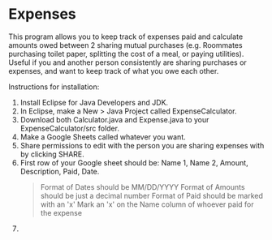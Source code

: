 # Expenses

This program allows you to keep track of expenses paid and calculate amounts owed between 2 sharing mutual purchases (e.g. Roommates purchasing toilet paper, splitting the cost of a meal, or paying utilities). Useful if you and another person consistently are sharing purchases or expenses, and want to keep track of what you owe each other.

Instructions for installation:
1. Install Eclipse for Java Developers and JDK. 
2. In Eclipse, make a New > Java Project called ExpenseCalculator.
3. Download both Calculator.java and Expense.java to your ExpenseCalculator/src folder.
4. Make a Google Sheets called whatever you want.
5. Share permissions to edit with the person you are sharing expenses with by clicking SHARE.
6. First row of your Google sheet should be: Name 1, Name 2, Amount, Description, Paid, Date.
   > Format of Dates should be MM/DD/YYYY
   > Format of Amounts should be just a decimal number
   > Format of Paid should be marked with an 'x'
   > Mark an 'x' on the Name column of whoever paid for the expense
7. 

